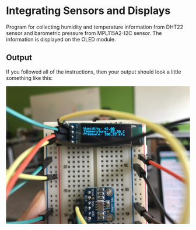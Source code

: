 # **Integrating Sensors and Displays**
 Program for collecting humidity and temperature information from DHT22 sensor and barometric pressure from MPL115A2-I2C sensor. The information is displayed on the OLED module.

## __Output__
If you followed all of the instructions, then your output should look a little something like this:

![Good News!](output.jpg)
